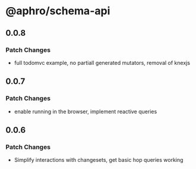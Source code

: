 # @aphro/schema-api

## 0.0.8

### Patch Changes

- full todomvc example, no partiall generated mutators, removal of knexjs

## 0.0.7

### Patch Changes

- enable running in the browser, implement reactive queries

## 0.0.6

### Patch Changes

- Simplify interactions with changesets, get basic hop queries working
